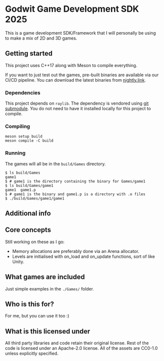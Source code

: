 # Godwit Game Development SDK 2025
This is a game development SDK/Framework that I will personally be using to make a mix of 2D and 3D games.

## Getting started
This project uses C++17 along with Meson to compile everything.

If you want to just test out the games, pre-built binaries are available via our CI/CD pipeline. You can download the latest binaries from [nightly.link](https://nightly.link/piguycs/godwit-sdk/workflows/build/main).

### Dependencies
This project depends on `raylib`. The dependency is vendored using [git submodule](https://git-scm.com/book/en/v2/Git-Tools-Submodules). You do not need to have it installed locally for this project to compile.

### Compiling
```shell
meson setup build
meson compile -C build
```

### Running

The games will all be in the `build/Games` directory.
```shell
$ ls build/Games
game1
$ # game1 is the directory containing the binary for Games/game1
$ ls build/Games/game1
game1  game1.p
$ # game1 is the binary and game1.p is a directory with .o files
$ ./build/Games/game1/game1
```

## Additional info

## Core concepts
Still working on these as I go:
- Memory allocations are preferably done via an Arena allocator.
- Levels are initialised with on_load and on_update functions, sort of like Unity.

## What games are included
Just simple examples in the `./Games/` folder.

## Who is this for?
For me, but you can use it too :)

## What is this licensed under
All third party libraries and code retain their original license. Rest of the code is licensed under an Apache-2.0 license. All of the assets are CC0-1.0 unless explicitly specified.
